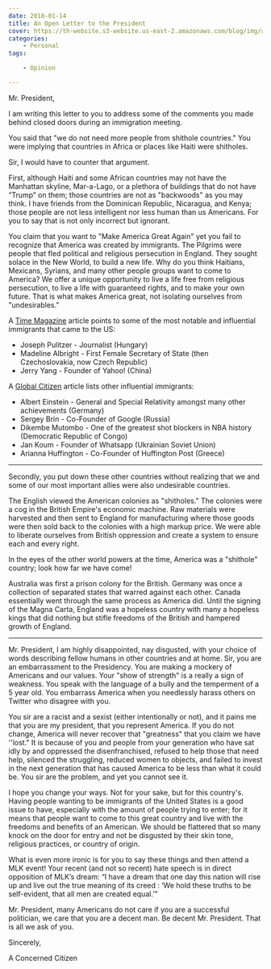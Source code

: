 ```yaml
---
date: 2018-01-14
title: An Open Letter to the President
cover: https://th-website.s3-website.us-east-2.amazonaws.com/blog/img/africa.jpg
categories:
    - Personal
tags:

    - Opinion

---
```


Mr. President,

I am writing this letter to you to address some of the comments you made behind closed doors during an immigration meeting.

You said that "we do not need more people from shithole countries." You were implying that countries in Africa or places like Haiti were shitholes.

Sir, I would have to counter that argument.

First, although Haiti and some African countries may not have the Manhattan skyline, Mar-a-Lago, or a plethora of buildings that do not have “Trump” on them; those countries are not as "backwoods" as you may think. I have friends from the Dominican Republic, Nicaragua, and Kenya; those people are not less intelligent nor less human than us Americans. For you to say that is not only incorrect but ignorant.

You claim that you want to "Make America Great Again" yet you fail to recognize that America was created by immigrants. The Pilgrims were people that fled political and religious persecution in England. They sought solace in the New World, to build a new life. Why do you think Haitians, Mexicans, Syrians, and many other people groups want to come to America? We offer a unique opportunity to live a life free from religious persecution, to live a life with guaranteed rights, and to make your own future. That is what makes America great, not isolating ourselves from "undesirables."

A <a href="http://time.com/4108606/history-american-immigrants/">Time Magazine</a> article points to some of the most notable and influential immigrants that came to the US:
* Joseph Pulitzer - Journalist (Hungary)
* Madeline Albright - First Female Secretary of State (then Czechoslovakia, now Czech Republic)
* Jerry Yang - Founder of Yahoo! (China)

A <a href="https://www.globalcitizen.org/en/content/bet-you-didnt-know-these-game-changers-were-immigr/">Global Citizen</a> article lists other influential immigrants:
* Albert Einstein - General and Special Relativity amongst many other achievements (Germany)
* Sergey Brin - Co-Founder of Google (Russia)
* Dikembe Mutombo - One of the greatest shot blockers in NBA history (Democratic Republic of Congo)
* Jan Koum - Founder of Whatsapp (Ukrainian Soviet Union)
* Arianna Huffington - Co-Founder of Huffington Post (Greece)

<hr>

Secondly, you put down these other countries without realizing that we and some of our most important allies were also undesirable countries.

The English viewed the American colonies as "shitholes." The colonies were a cog in the British Empire's economic machine. Raw materials were harvested and then sent to England for manufacturing where those goods were then sold back to the colonies with a high markup price. We were able to liberate ourselves from British oppression and create a system to ensure each and every right.

In the eyes of the other world powers at the time, America was a "shithole" country; look how far we have come!

Australia was first a prison colony for the British. Germany was once a collection of separated states that warred against each other. Canada essentially went through the same process as America did. Until the signing of the Magna Carta, England was a hopeless country with many a hopeless kings that did nothing but stifle freedoms of the British and hampered growth of England.

<hr>

Mr. President, I am highly disappointed, nay disgusted, with your choice of words describing fellow humans in other countries and at home. Sir, you are an embarrassment to the Presidency. You are making a mockery of Americans and our values. Your "show of strength" is a really a sign of weakness. You speak with the language of a bully and the temperment of a 5 year old. You embarrass America when you needlessly harass others on Twitter who disagree with you.

You sir are a racist and a sexist (either intentionally or not), and it pains me that you are my president, that you represent America. If you do not change, America will never recover that "greatness" that you claim we have ''lost." It is because of you and people from your generation who have sat idly by and oppressed the disenfranchised, refused to help those that need help, silenced the struggling, reduced women to objects, and failed to invest in the next generation that has caused America to be less than what it could be. You sir are the problem, and yet you cannot see it.

I hope you change your ways. Not for your sake, but for this country's.
Having people wanting to be immigrants of the United States is a good issue to have, especially with the amount of people trying to enter; for it means that people want to come to this great country and live with the freedoms and benefits of an American. We should be flattered that so many knock on the door for entry and not be disgusted by their skin tone, religious practices, or country of origin.

What is even more ironic is for you to say these things and then attend a MLK event! Your recent (and not so recent) hate speech is in direct opposition of MLK’s dream: “I have a dream that one day this nation will rise up and live out the true meaning of its creed : ‘We hold these truths to be self-evident, that all men are created equal.’”

Mr. President, many Americans do not care if you are a successful politician, we care that you are a decent man. Be decent Mr. President. That is all we ask of you.

Sincerely,

A Concerned Citizen